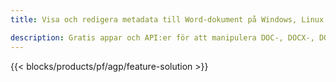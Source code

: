 ```yaml
---
title: Visa och redigera metadata till Word-dokument på Windows, Linux och macOS 

description: Gratis appar och API:er för att manipulera DOC-, DOCX-, DOCM-, DOTX-, DOT-, RTF- och ODT-dokumentegenskaper
---
```


{{< blocks/products/pf/agp/feature-solution >}} 


